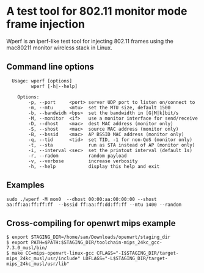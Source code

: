 A test tool for 802.11 monitor mode frame injection
===================================================

Wperf is an iperf-like test tool for injecting 802.11 frames using the
mac80211 monitor wireless stack in Linux.

## Command line options

```
  Usage: wperf [options]
         wperf [-h|--help]

    Options:
        -p, --port     <port> server UDP port to listen on/connect to
        -m, --mtu      <mtu>  set the MTU size, default 1500
        -b, --bandwidh <bps>  set the bandwidth in [G|M|k]bit/s
        -M, --monitor  <if>   use a monitor interface for send/receive
        -D, --dhost    <mac>  dest MAC address (monitor only)
        -S, --shost    <mac>  source MAC address (monitor only)
        -B, --bssid    <mac>  AP BSSID MAC address (monitor only)
        -q, --tid      <tid>  set TID, -1 for non-QoS (monitor only)
        -t, --sta             run as STA instead of AP (monitor only)
        -i, --interval <sec>  set the printout interval (default 1s)
        -r, --radom           random payload
        -v, --verbose         increase verbosity
        -h, --help            display this help and exit

```

## Examples

```
sudo ./wperf -M mon0  --dhost 00:00:aa:00:00:00 --shost aa:ff:aa:ff:ff:ff  --bssid ff:aa:ff:dd:ff:ff --mtu 1400 --random
```


## Cross-compiling for openwrt mips example

```
$ export STAGING_DIR=/home/san/Downloads/openwrt/staging_dir
$ export PATH=$PATH:$STAGING_DIR/toolchain-mips_24kc_gcc-7.3.0_musl/bin/
$ make CC=mips-openwrt-linux-gcc CFLAGS="-I$STAGING_DIR/target-mips_24kc_musl/usr/include" LDFLAGS="-L$STAGING_DIR/target-mips_24kc_musl/usr/lib"
```
